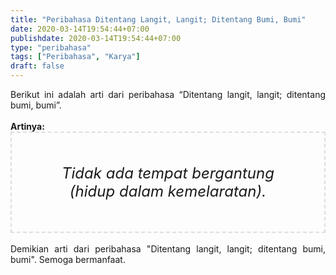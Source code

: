 ```yaml
---
title: "Peribahasa Ditentang Langit, Langit; Ditentang Bumi, Bumi"
date: 2020-03-14T19:54:44+07:00
publishdate: 2020-03-14T19:54:44+07:00
type: "peribahasa"
tags: ["Peribahasa", "Karya"]
draft: false
---
```


<div dir="ltr" style="text-align: left;" trbidi="on"><div style="text-align: justify;">Berikut ini adalah arti dari peribahasa “Ditentang langit, langit; ditentang bumi, bumi”.</div><br /><div style="text-align: justify;"><b>Artinya:</b></div><div style="border: 2px dashed #ddd; font-size: 24px; height: auto; margin: 0 auto; padding: 50px; text-align: center; width: auto;"><i>Tidak ada tempat bergantung (hidup dalam kemelaratan).</i></div>
<br /><div style="text-align: justify;">Demikian arti dari peribahasa "Ditentang langit, langit; ditentang bumi, bumi". Semoga bermanfaat.</div></div>
